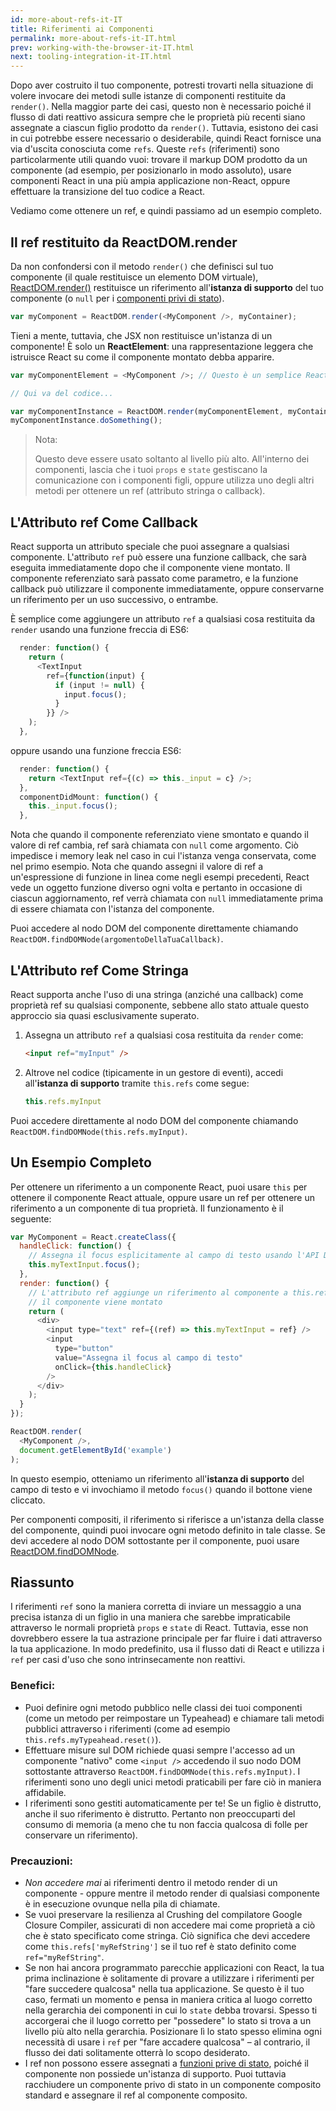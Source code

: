 ```yaml
---
id: more-about-refs-it-IT
title: Riferimenti ai Componenti
permalink: more-about-refs-it-IT.html
prev: working-with-the-browser-it-IT.html
next: tooling-integration-it-IT.html
---
```

Dopo aver costruito il tuo componente, potresti trovarti nella situazione di volere invocare dei metodi sulle istanze di componenti restituite da `render()`. Nella maggior parte dei casi, questo non è necessario poiché il flusso di dati reattivo assicura sempre che le proprietà più recenti siano assegnate a ciascun figlio prodotto da `render()`. Tuttavia, esistono dei casi in cui potrebbe essere necessario o desiderabile, quindi React fornisce una via d'uscita conosciuta come `refs`. Queste `refs` (riferimenti) sono particolarmente utili quando vuoi: trovare il markup DOM prodotto da un componente (ad esempio, per posizionarlo in modo assoluto), usare componenti React in una più ampia applicazione non-React, oppure effettuare la transizione del tuo codice a React.

Vediamo come ottenere un ref, e quindi passiamo ad un esempio completo.

## Il ref restituito da ReactDOM.render

Da non confondersi con il metodo `render()` che definisci sul tuo componente (il quale restituisce un elemento DOM virtuale), [ReactDOM.render()](/docs/top-level-api-it-IT.html#reactdom.render) restituisce un riferimento all'**istanza di supporto** del tuo componente (o `null` per i [componenti privi di stato](/docs/reusable-components.html#stateless-functions)).


```js
var myComponent = ReactDOM.render(<MyComponent />, myContainer);
```

Tieni a mente, tuttavia, che JSX non restituisce un'istanza di un componente! È solo un **ReactElement**: una rappresentazione leggera che istruisce React su come il componente montato debba apparire.

```js
var myComponentElement = <MyComponent />; // Questo è un semplice ReactElement.

// Qui va del codice...

var myComponentInstance = ReactDOM.render(myComponentElement, myContainer);
myComponentInstance.doSomething();
```

> Nota:
>
> Questo deve essere usato soltanto al livello più alto. All'interno dei componenti, lascia che i tuoi `props` e `state` gestiscano la comunicazione con i componenti figli, oppure utilizza uno degli altri metodi per ottenere un ref (attributo stringa o callback).


## L'Attributo ref Come Callback

React supporta un attributo speciale che puoi assegnare a qualsiasi componente. L'attributo `ref` può essere una funzione callback, che sarà eseguita immediatamente dopo che il componente viene montato. Il componente referenziato sarà passato come parametro, e la funzione callback può utilizzare il componente immediatamente, oppure conservarne un riferimento per un uso successivo, o entrambe.

È semplice come aggiungere un attributo `ref` a qualsiasi cosa restituita da `render` usando una funzione freccia di ES6:

```js
  render: function() {
    return (
      <TextInput
        ref={function(input) {
          if (input != null) {
            input.focus();
          }
        }} />
    );
  },
```

oppure usando una funzione freccia ES6:

```js
  render: function() {
    return <TextInput ref={(c) => this._input = c} />;
  },
  componentDidMount: function() {
    this._input.focus();
  },
```

Nota che quando il componente referenziato viene smontato e quando il valore di ref cambia, ref sarà chiamata con `null` come argomento. Ciò impedisce i memory leak nel caso in cui l'istanza venga conservata, come nel primo esempio. Nota che quando assegni il valore di ref a un'espressione di funzione in linea come negli esempi precedenti, React vede un oggetto funzione diverso ogni volta e pertanto in occasione di ciascun aggiornamento, ref verrà chiamata con `null` immediatamente prima di essere chiamata con l'istanza del componente.

Puoi accedere al nodo DOM del componente direttamente chiamando `ReactDOM.findDOMNode(argomentoDellaTuaCallback)`.


## L'Attributo ref Come Stringa

React supporta anche l'uso di una stringa (anziché una callback) come proprietà ref su qualsiasi componente, sebbene allo stato attuale questo approccio sia quasi esclusivamente superato.

1. Assegna un attributo `ref` a qualsiasi cosa restituita da `render` come:

    ```html
    <input ref="myInput" />
    ```

2. Altrove nel codice (tipicamente in un gestore di eventi), accedi all'**istanza di supporto** tramite `this.refs` come segue:

    ```javascript
    this.refs.myInput
    ```

  Puoi accedere direttamente al nodo DOM del componente chiamando `ReactDOM.findDOMNode(this.refs.myInput)`.


## Un Esempio Completo
Per ottenere un riferimento a un componente React, puoi usare `this` per ottenere il componente React attuale, oppure usare un ref per ottenere un riferimento a un componente di tua proprietà. Il funzionamento è il seguente:

```javascript
var MyComponent = React.createClass({
  handleClick: function() {
    // Assegna il focus esplicitamente al campo di testo usando l'API DOM nativa.
    this.myTextInput.focus();
  },
  render: function() {
    // L'attributo ref aggiunge un riferimento al componente a this.refs quando
    // il componente viene montato
    return (
      <div>
        <input type="text" ref={(ref) => this.myTextInput = ref} />
        <input
          type="button"
          value="Assegna il focus al campo di testo"
          onClick={this.handleClick}
        />
      </div>
    );
  }
});

ReactDOM.render(
  <MyComponent />,
  document.getElementById('example')
);
```

In questo esempio, otteniamo un riferimento all'**istanza di supporto** del campo di testo e vi invochiamo il metodo `focus()` quando il bottone viene cliccato.

Per componenti compositi, il riferimento si riferisce a un'istanza della classe del componente, quindi puoi invocare ogni metodo definito in tale classe. Se devi accedere al nodo DOM sottostante per il componente, puoi usare [ReactDOM.findDOMNode](/docs/top-level-api-it-IT.html#reactdom.finddomnode).

## Riassunto

I riferimenti `ref` sono la maniera corretta di inviare un messaggio a una precisa istanza di un figlio in una maniera che sarebbe impraticabile attraverso le normali proprietà `props` e `state` di React. Tuttavia, esse non dovrebbero essere la tua astrazione principale per far fluire i dati attraverso la tua applicazione. In modo predefinito, usa il flusso dati di React e utilizza i `ref` per casi d'uso che sono intrinsecamente non reattivi.

### Benefici:

- Puoi definire ogni metodo pubblico nelle classi dei tuoi componenti (come un metodo per reimpostare un Typeahead) e chiamare tali metodi pubblici attraverso i riferimenti (come ad esempio `this.refs.myTypeahead.reset()`).
- Effettuare misure sul DOM richiede quasi sempre l'accesso ad un componente "nativo" come `<input />` accedendo il suo nodo DOM sottostante attraverso `ReactDOM.findDOMNode(this.refs.myInput)`. I riferimenti sono uno degli unici metodi praticabili per fare ciò in maniera affidabile.
- I riferimenti sono gestiti automaticamente per te! Se un figlio è distrutto, anche il suo riferimento è distrutto. Pertanto non preoccuparti del consumo di memoria (a meno che tu non faccia qualcosa di folle per conservare un riferimento).

### Precauzioni:

- *Non accedere mai* ai riferimenti dentro il metodo render di un componente - oppure mentre il metodo render di qualsiasi componente è in esecuzione ovunque nella pila di chiamate.
- Se vuoi preservare la resilienza al Crushing del compilatore Google Closure Compiler, assicurati di non accedere mai come proprietà a ciò che è stato specificato come stringa. Ciò significa che devi accedere come `this.refs['myRefString']` se il tuo ref è stato definito come `ref="myRefString"`.
- Se non hai ancora programmato parecchie applicazioni con React, la tua prima inclinazione è solitamente di provare a utilizzare i riferimenti per "fare succedere qualcosa" nella tua applicazione. Se questo è il tuo caso, fermati un momento e pensa in maniera critica al luogo corretto nella gerarchia dei componenti in cui lo `state` debba trovarsi. Spesso ti accorgerai che il luogo corretto per "possedere" lo stato si trova a un livello più alto nella gerarchia. Posizionare lì lo stato spesso elimina ogni necessità di usare i `ref` per "fare accadere qualcosa" – al contrario, il flusso dei dati solitamente otterrà lo scopo desiderato.
- I ref non possono essere assegnati a [funzioni prive di stato](/docs/reusable-components-it-IT.html#stateless-functions), poiché il componente non possiede un'istanza di supporto. Puoi tuttavia racchiudere un componente privo di stato in un componente composito standard e assegnare il ref al componente composito.
